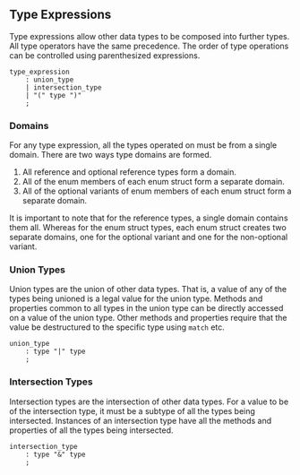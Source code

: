 ## Type Expressions

Type expressions allow other data types to be composed into further types. All type operators have the same precedence. The order of type operations can be controlled using parenthesized expressions.

```grammar
type_expression
    : union_type
    | intersection_type
    | "(" type ")"
    ;
```

### Domains

For any type expression, all the types operated on must be from a single domain. There are two ways type domains are formed.

1. All reference and optional reference types form a domain.
2. All of the enum members of each enum struct form a separate domain.
3. All of the optional variants of enum members of each enum struct form a separate domain.

It is important to note that for the reference types, a single domain contains them all. Whereas for the enum struct types, each enum struct creates two separate domains, one for the optional variant and one for the non-optional variant.

### Union Types

Union types are the union of other data types. That is, a value of any of the types being unioned is a legal value for the union type. Methods and properties common to all types in the union type can be directly accessed on a value of the union type. Other methods and properties require that the value be destructured to the specific type using `match` etc.

```grammar
union_type
    : type "|" type
    ;
```

### Intersection Types

Intersection types are the intersection of other data types. For a value to be of the intersection type, it must be a subtype of all the types being intersected. Instances of an intersection type have all the methods and properties of all the types being intersected.

```grammar
intersection_type
    : type "&" type
    ;
```
